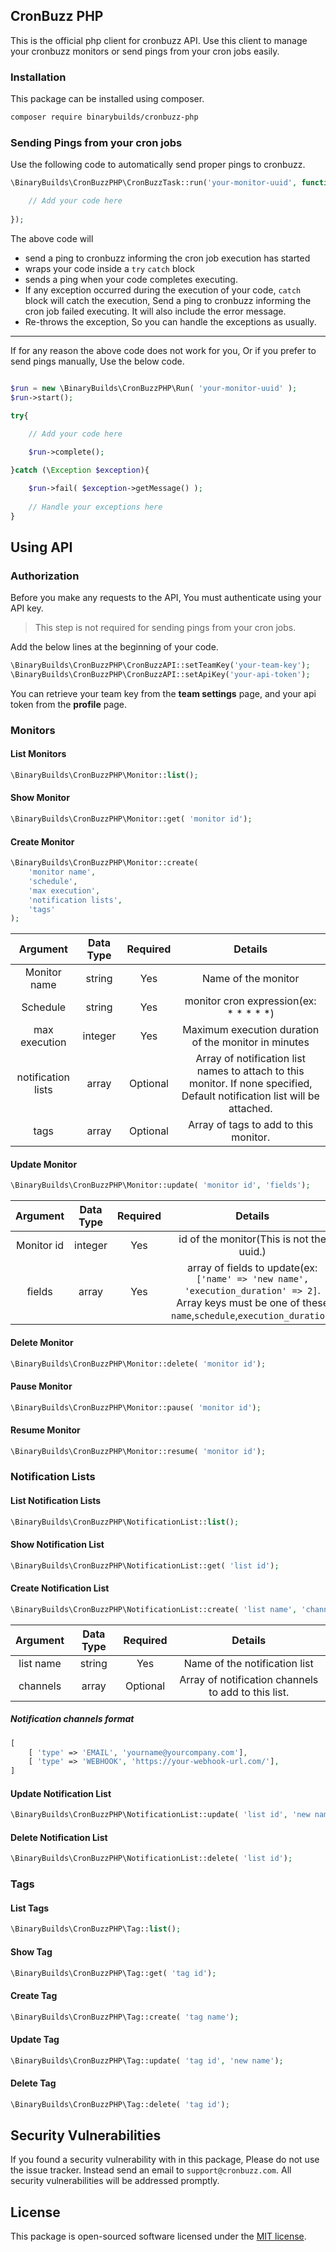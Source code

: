  CronBuzz PHP
------------------------------------------------
This is the official php client for cronbuzz API. Use this client to manage your cronbuzz monitors or send pings from your cron jobs easily.

### Installation

This package can be installed using composer.
```bash
composer require binarybuilds/cronbuzz-php
```

### Sending Pings from your cron jobs

Use the following code to automatically send proper pings to cronbuzz.

```php
\BinaryBuilds\CronBuzzPHP\CronBuzzTask::run('your-monitor-uuid', function (){

    // Add your code here
        
});
```

The above code will
- send a ping to cronbuzz informing the cron job execution has started
- wraps your code inside a `try` `catch` block
- sends a ping when your code completes executing.
- If any exception occurred during the execution of your code, `catch` block will catch the execution, Send a ping to cronbuzz informing the cron job failed executing. It will also include the error message.
- Re-throws the exception, So you can handle the exceptions as usually.

---
If for any reason the above code does not work for you, 
Or if you prefer to send pings manually, Use the below code.

```php

$run = new \BinaryBuilds\CronBuzzPHP\Run( 'your-monitor-uuid' );
$run->start();

try{
   
    // Add your code here

    $run->complete();

}catch (\Exception $exception){

    $run->fail( $exception->getMessage() );
    
    // Handle your exceptions here    
}

```

## Using API

### Authorization

Before you make any requests to the API, 
You must authenticate using your API key.

> This step is not required for sending pings from your cron jobs.

Add the below lines at the beginning of your code.

```php
\BinaryBuilds\CronBuzzPHP\CronBuzzAPI::setTeamKey('your-team-key');
\BinaryBuilds\CronBuzzPHP\CronBuzzAPI::setApiKey('your-api-token');
```

You can retrieve your team key from the **team settings** page, and 
your api token from the **profile** page.

### Monitors

#### List Monitors
```php
\BinaryBuilds\CronBuzzPHP\Monitor::list();
```

#### Show Monitor
```php
\BinaryBuilds\CronBuzzPHP\Monitor::get( 'monitor id');
```

#### Create Monitor
```php
\BinaryBuilds\CronBuzzPHP\Monitor::create(
    'monitor name', 
    'schedule', 
    'max execution', 
    'notification lists', 
    'tags'
);
```
| Argument | Data Type | Required | Details |
|:----:|:----:|:----:|:----:|
| Monitor name | string | Yes | Name of the monitor |
| Schedule | string | Yes | monitor cron expression(ex: * * * * *) |
| max execution | integer | Yes | Maximum execution duration of the monitor in minutes |
| notification lists | array | Optional | Array of notification list names to attach to this monitor. If none specified, Default notification list will be attached. |
| tags | array | Optional | Array of tags to add to this monitor. |

#### Update Monitor
```php
\BinaryBuilds\CronBuzzPHP\Monitor::update( 'monitor id', 'fields');
```
| Argument | Data Type | Required | Details |
|:----:|:----:|:----:|:----:|
| Monitor id | integer | Yes | id of the monitor(This is not the uuid.) |
| fields | array | Yes | array of fields to update(ex: `['name' => 'new name', 'execution_duration' => 2]`. Array keys must be one of these `name`,`schedule`,`execution_duration`) |

#### Delete Monitor
```php
\BinaryBuilds\CronBuzzPHP\Monitor::delete( 'monitor id');
```

#### Pause Monitor
```php
\BinaryBuilds\CronBuzzPHP\Monitor::pause( 'monitor id');
```

#### Resume Monitor
```php
\BinaryBuilds\CronBuzzPHP\Monitor::resume( 'monitor id');
```

### Notification Lists

#### List Notification Lists
```php
\BinaryBuilds\CronBuzzPHP\NotificationList::list();
```

#### Show Notification List
```php
\BinaryBuilds\CronBuzzPHP\NotificationList::get( 'list id');
```

#### Create Notification List
```php
\BinaryBuilds\CronBuzzPHP\NotificationList::create( 'list name', 'channels');
```
| Argument | Data Type | Required | Details |
|:----:|:----:|:----:|:----:|
| list name | string | Yes | Name of the notification list |
| channels | array | Optional | Array of notification channels to add to this list. |

##### Notification channels format
```php
[
    [ 'type' => 'EMAIL', 'yourname@yourcompany.com'],
    [ 'type' => 'WEBHOOK', 'https://your-webhook-url.com/'],
]
```

#### Update Notification List
```php
\BinaryBuilds\CronBuzzPHP\NotificationList::update( 'list id', 'new name');
```

#### Delete Notification List
```php
\BinaryBuilds\CronBuzzPHP\NotificationList::delete( 'list id');
```

### Tags

#### List Tags
```php
\BinaryBuilds\CronBuzzPHP\Tag::list();
```

#### Show Tag
```php
\BinaryBuilds\CronBuzzPHP\Tag::get( 'tag id');
```

#### Create Tag
```php
\BinaryBuilds\CronBuzzPHP\Tag::create( 'tag name');
```

#### Update Tag
```php
\BinaryBuilds\CronBuzzPHP\Tag::update( 'tag id', 'new name');
```

#### Delete Tag
```php
\BinaryBuilds\CronBuzzPHP\Tag::delete( 'tag id');
```

## Security Vulnerabilities

If you found a security vulnerability with in this package, Please do not use the issue tracker. Instead send an email to `support@cronbuzz.com`. All security vulnerabilities will be addressed promptly.

## License

This package is open-sourced software licensed under the [MIT license](LICENSE.md).
